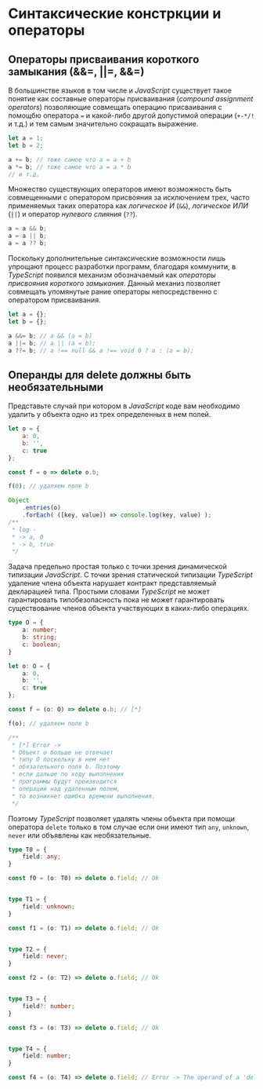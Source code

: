 # Синтаксические констркции и операторы


## Операторы присваивания короткого замыкания (&&=, ||=, &&=)

В большинстве языков в том числе и _JavaScript_ существует такое понятие как составные операторы присваивания (_compound assignment operators_) позволяющие совмещать операцию присваивания с помощбю оператора `=` и какой-либо другой допустимой операции (`+-*/!` и т.д.) и тем самым значительно сокращать выражение.

`````typescript
let a = 1;
let b = 2;

a += b; // тоже самое что a = a + b
a *= b; // тоже самое что a = a * b
// и т.д.
`````

Множество существующих операторов имеют возможность быть совмещенными с оператором присвояния за исключением трех, часто применяемых таких оператора как _логическое И_ (`&&`), _логическое ИЛИ_ (`||`) и оператор _нулевого слияния_ (`??`).

`````typescript
a = a && b;
a = a || b;
a = a ?? b;
`````

Поскольку дополнительные синтаксические возможности лишь упрощают процесс разработки программ, благодаря коммунити, в _TypeScript_ появился механизм обозначаемый как _операторы присвояния короткого замыкания_. Данный механиз позволяет совмещать упомянутые рание операторы непосредственно с оператором присваивания.


`````typescript
let a = {};
let b = {};

a &&= b; // a && (a = b)
a ||= b; // a || (a = b);
a ??= b; // a !== null && a !== void 0 ? a : (a = b);
`````


## Операнды для delete должны быть необязательными

Представьте случай при котором в _JavaScript_ коде вам необходимо удалить у объекта одно из трех определенных в нем полей.

`````javascript
let o = {
    a: 0,
    b: '',
    c: true
};

const f = o => delete o.b;

f(0); // удаляем поле b

Object
    .entries(o)
    .forEach( ([key, value]) => console.log(key, value) );
/**
 * log -
 * -> a, 0
 * -> b, true
 */
`````

Задача предельно простая только с точки зрения динамической типизации _JavaScript_. С точки зрения статической типизации _TypeScript_ удаление члена объекта нарушает контракт представляемый декларацией типа. Простыми словами _TypeScript_ не может гарантировать типобезопасность пока не может гарантировать существование членов объекта участвующих в каких-либо операциях.


`````typescript
type O = {
    a: number;
    b: string;
    c: boolean;
}

let o: O = {
    a: 0,
    b: '',
    c: true
};

const f = (o: O) => delete o.b; // [*]

f(o); // удаляем поле b

/**
 * [*] Error ->
 * Oбъект o больше не отвечает
 * типу O поскольку в нем нет
 * обязательного поля b. Поэтому
 * если дальше по ходу выполнения
 * программы будут производится
 * операции над удаленным полем,
 * то возникнет ошибка времени выполнения.
 */

`````

Поэтому _TypeScript_ позволяет удалять члены объекта при помощи оператора `delete` только в том случае если они имеют тип `any`, `unknown`, `never` или объявлены как необязательные.

`````typescript
type T0 = {
    field: any;
}

const f0 = (o: T0) => delete o.field; // Ok


type T1 = {
    field: unknown;
}

const f1 = (o: T1) => delete o.field; // Ok


type T2 = {
    field: never;
}

const f2 = (o: T2) => delete o.field; // Ok


type T3 = {
    field?: number;
}

const f3 = (o: T3) => delete o.field; // Ok


type T4 = {
    field: number;
}

const f4 = (o: T4) => delete o.field; // Error -> The operand of a 'delete' operator must be optional.

`````